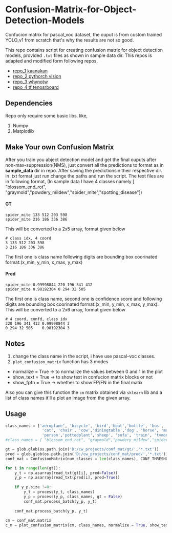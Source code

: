 # Confusion-Matrix-for-Object-Detection-Models
Confucion matrix for pascal_voc dataset, the ouput is from custom trained YOLO_v1 from scratch that's why the results are not so good.

This repo contains script for creating confusion matrix for object detection models, provided  ```.txt``` files as shown in sample data dir. This repos is adapted and modified form following repos,

* [repo_1 kaanakan](https://github.com/kaanakan/object_detection_confusion_matrix)
* [repo_2 pythorch vision](https://github.com/pytorch/vision/blob/master/torchvision/ops/boxes.py)
* [repo_3 whynotw](https://github.com/whynotw/YOLO_metric)
* [repo_4 tf tenosrboard](https://www.tensorflow.org/tensorboard/image_summaries)

## Dependencies
Repo only require some basic libs. like,
1. Numpy 
2. Matplotlib

## Make Your own Confusion Matrix

After you train you abject detection model and get the final ouputs after non-max-suppression(NMS), just convert all the predictions to format as in **sample_data** dir in repo.
After saving the predictionsin their respective dir. in .txt format just run change the paths and run the script.
The text files are in following format, (In sample data I have 4 classes namely [ "blossom_end_rot", "graymold","powdery_mildew","spider_mite","spotting_disease"])
#### GT
```
spider_mite 133 512 203 598
spider_mite 216 186 336 386
```
This will be converted to a 2x5 array, format given below

```
# class idx, 4 coord
3 133 512 203 598
3 216 186 336 386
```

The first one is class name following digits are bounding box coorinated format:(x_min, y_min, x_max, y_max)
#### Pred
```
spider_mite 0.99998844 220 196 341 412
spider_mite 0.98192304 0 294 32 505
```
The first one is class name, second one is confidence score and following digits are bounding box coorinated format:(x_min, y_min, x_max, y_max).
This will be converted to a 2x6 array, format given below
```
# 4 coord, confd, class idx
220 196 341 412 0.99998844 3
0 294 32 505    0.98192304 3
```

## Notes

1. change the class name in the script, i have use pascal-voc classes.
2. ```plot_confusion_matrix``` function has 3 modes 

* normalize = True -> to normalize the values between 0 and 1 in the plot
* show_text = True -> to show text in confucion matrix blocks or not
* show_fpfn = True -> whether to show FP/FN in the final matix

Also you can give this function the ```cm``` matrix obtained via ```sklearn``` lib and a list of class names it'll a plot an image from the given array.
## Usage
```python
class_names = ['aeroplane', 'bicycle', 'bird','boat','bottle', 'bus', 'car',
                'cat', 'chair', 'cow','diningtable','dog', 'horse', 'motorbike',
                'person','pottedplant','sheep', 'sofa', 'train', 'tvmonitor']
#class_names = [ "blossom_end_rot", "graymold","powdery_mildew","spider_mite","spotting_disease"]

gt = glob.glob(os.path.join('D:/cw_projects/conf_mat/gt/','*.txt'))
pred = glob.glob(os.path.join('D:/cw_projects/conf_mat/pred/','*.txt'))
conf_mat = ConfusionMatrix(num_classes = len(class_names), CONF_THRESHOLD = 0.3, IOU_THRESHOLD = 0.5)

for i in range(len(gt)):
    y_t = np.asarray(read_txt(gt[i], pred=False))
    y_p = np.asarray(read_txt(pred[i], pred=True))
    
    if y_p.size !=0:
        y_t = process(y_t, class_names)
        y_p = process(y_p, class_names, gt = False)
        conf_mat.process_batch(y_p, y_t) 
 
    conf_mat.process_batch(y_p, y_t) 
    
cm = conf_mat.matrix
c_m = plot_confusion_matrix(cm, class_names, normalize = True, show_text = True, show_fpfn = True)
```

